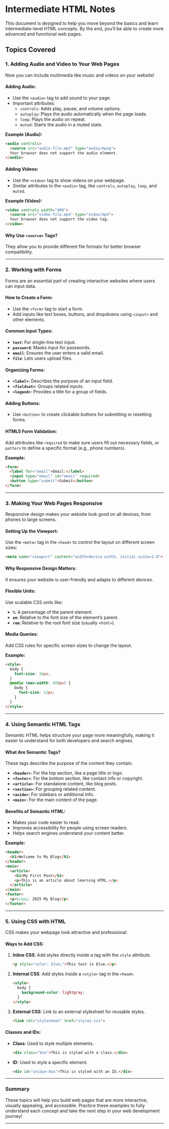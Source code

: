 
# Intermediate HTML Notes  

This document is designed to help you move beyond the basics and learn intermediate-level HTML concepts. By the end, you’ll be able to create more advanced and functional web pages.  

## Topics Covered  

### 1. **Adding Audio and Video to Your Web Pages**  
Now you can include multimedia like music and videos on your website!  

#### **Adding Audio**:  
- Use the `<audio>` tag to add sound to your page.  
- Important attributes:  
  - `controls`: Adds play, pause, and volume options.  
  - `autoplay`: Plays the audio automatically when the page loads.  
  - `loop`: Plays the audio on repeat.  
  - `muted`: Starts the audio in a muted state.  

**Example (Audio):**  
```html
<audio controls>
  <source src="audio-file.mp3" type="audio/mpeg">
  Your browser does not support the audio element.
</audio>
```

#### **Adding Videos**:  
- Use the `<video>` tag to show videos on your webpage.  
- Similar attributes to the `<audio>` tag, like `controls`, `autoplay`, `loop`, and `muted`.  

**Example (Video):**  
```html
<video controls width="400">
  <source src="video-file.mp4" type="video/mp4">
  Your browser does not support the video tag.
</video>
```

#### **Why Use `<source>` Tags?**  
They allow you to provide different file formats for better browser compatibility.

---

### 2. **Working with Forms**  
Forms are an essential part of creating interactive websites where users can input data.  

#### **How to Create a Form**:  
- Use the `<form>` tag to start a form.  
- Add inputs like text boxes, buttons, and dropdowns using `<input>` and other elements.  

#### **Common Input Types**:  
- **`text`**: For single-line text input.  
- **`password`**: Masks input for passwords.  
- **`email`**: Ensures the user enters a valid email.  
- **`file`**: Lets users upload files.  

#### **Organizing Forms**:  
- **`<label>`**: Describes the purpose of an input field.  
- **`<fieldset>`**: Groups related inputs.  
- **`<legend>`**: Provides a title for a group of fields.  

#### **Adding Buttons**:  
- Use `<button>` to create clickable buttons for submitting or resetting forms.  

#### **HTML5 Form Validation**:  
Add attributes like `required` to make sure users fill out necessary fields, or `pattern` to define a specific format (e.g., phone numbers).  

**Example:**  
```html
<form>
  <label for="email">Email:</label>
  <input type="email" id="email" required>
  <button type="submit">Submit</button>
</form>
```

---

### 3. **Making Your Web Pages Responsive**  
Responsive design makes your website look good on all devices, from phones to large screens.  

#### **Setting Up the Viewport**:  
Use the `<meta>` tag in the `<head>` to control the layout on different screen sizes:  
```html
<meta name="viewport" content="width=device-width, initial-scale=1.0">
```

#### **Why Responsive Design Matters**:  
It ensures your website is user-friendly and adapts to different devices.  

#### **Flexible Units**:  
Use scalable CSS units like:  
- **`%`**: A percentage of the parent element.  
- **`em`**: Relative to the font size of the element’s parent.  
- **`rem`**: Relative to the root font size (usually `<html>`).  

#### **Media Queries**:  
Add CSS rules for specific screen sizes to change the layout.  

**Example:**  
```html
<style>
  body {
    font-size: 16px;
  }
  @media (max-width: 600px) {
    body {
      font-size: 12px;
    }
  }
</style>
```

---

### 4. **Using Semantic HTML Tags**  
Semantic HTML helps structure your page more meaningfully, making it easier to understand for both developers and search engines.  

#### **What Are Semantic Tags?**  
These tags describe the purpose of the content they contain:  
- **`<header>`**: For the top section, like a page title or logo.  
- **`<footer>`**: For the bottom section, like contact info or copyright.  
- **`<article>`**: For standalone content, like blog posts.  
- **`<section>`**: For grouping related content.  
- **`<aside>`**: For sidebars or additional info.  
- **`<main>`**: For the main content of the page.  

#### **Benefits of Semantic HTML**:  
- Makes your code easier to read.  
- Improves accessibility for people using screen readers.  
- Helps search engines understand your content better.  

**Example:**  
```html
<header>
  <h1>Welcome to My Blog</h1>
</header>
<main>
  <article>
    <h2>My First Post</h2>
    <p>This is an article about learning HTML.</p>
  </article>
</main>
<footer>
  <p>&copy; 2025 My Blog</p>
</footer>
```

---

### 5. **Using CSS with HTML**  
CSS makes your webpage look attractive and professional.  

#### **Ways to Add CSS**:  
1. **Inline CSS**: Add styles directly inside a tag with the `style` attribute.  
   ```html
   <p style="color: blue;">This text is blue.</p>
   ```
2. **Internal CSS**: Add styles inside a `<style>` tag in the `<head>`.  
   ```html
   <style>
     body {
       background-color: lightgray;
     }
   </style>
   ```
3. **External CSS**: Link to an external stylesheet for reusable styles.  
   ```html
   <link rel="stylesheet" href="styles.css">
   ```

#### **Classes and IDs**:  
- **Class**: Used to style multiple elements.  
  ```html
  <div class="box">This is styled with a class.</div>
  ```
- **ID**: Used to style a specific element.  
  ```html
  <div id="unique-box">This is styled with an ID.</div>
  ```

---

### Summary  
These topics will help you build web pages that are more interactive, visually appealing, and accessible. Practice these examples to fully understand each concept and take the next step in your web development journey!  

--- 
